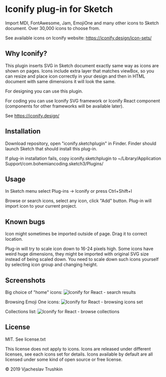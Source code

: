 # Iconify plug-in for Sketch

Import MDI, FontAwesome, Jam, EmojiOne and many other icons to Sketch document. Over 30,000 icons to choose from.

See available icons on Iconify website: https://iconify.design/icon-sets/

## Why Iconify?

This plugin inserts SVG in Sketch document exactly same way as icons are shown on pages. Icons include extra layer that
matches viewBox, so you can resize and place icon correctly in your design and then in HTML document with same dimensions
it will look the same.

For designing you can use this plugin.

For coding you can use Iconify SVG framework or Iconify React component (components for other frameworks will be available later).

See https://iconify.design/

## Installation

Download repository, open "iconify.sketchplugin" in Finder. Finder should launch Sketch that should install this plug-in.

If plug-in installation fails, copy iconify.sketchplugin to ~/Library/Application Support/com.bohemiancoding.sketch3/Plugins/

## Usage

In Sketch menu select Plug-ins -> Iconify
or press Ctrl+Shift+I

Browse or search icons, select any icon, click "Add" button. Plug-in will import icon to your current project.

## Known bugs

Icon might sometimes be imported outside of page. Drag it to correct location.

Plug-in will try to scale icon down to 16-24 pixels high. Some icons have weird huge dimensions, they might be imported with original SVG size instead of being scaled down. You need to scale down such icons yourself by selecting icon group and changing height.

## Screenshots

Big choice of "home" icons:
![Iconify for React - search results](https://iconify.design/assets/images/sketch-sample-00.png)

Browsing Emoji One icons:
![Iconify for React - browsing icons set](https://iconify.design/assets/images/sketch-sample-01.png)

Collections list:
![Iconify for React - browse collections](https://iconify.design/assets/images/sketch-sample-02.png)


## License

MIT. See license.txt

This license does not apply to icons. Icons are released under different licenses, see each icons set for details.
Icons available by default are all licensed under some kind of open source or free license.

© 2019 Vjacheslav Trushkin
